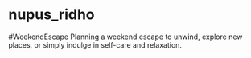 # nupus_ridho
#WeekendEscape Planning a weekend escape to unwind, explore new places, or simply indulge in self-care and relaxation.
